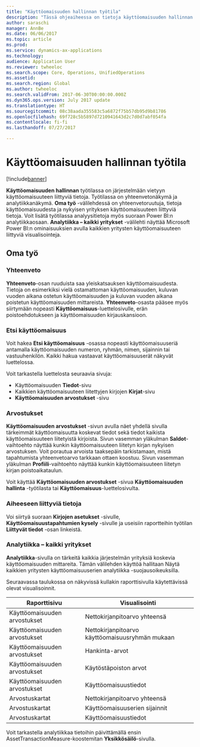 ```yaml
---
title: "Käyttöomaisuuden hallinnan työtila"
description: "Tässä ohjeaiheessa on tietoja käyttöomaisuuden hallinnan työtilasta. Työtilassa on järjestelmään vietyyn käyttöomaisuuteen liittyviä tietoja. Siinä on yhteenvetonäkymä ja analytiikkanäkymä."
author: saraschi
manager: AnnBe
ms.date: 06/06/2017
ms.topic: article
ms.prod: 
ms.service: dynamics-ax-applications
ms.technology: 
audience: Application User
ms.reviewer: twheeloc
ms.search.scope: Core, Operations, UnifiedOperations
ms.assetid: 
ms.search.region: Global
ms.author: twheeloc
ms.search.validFrom: 2017-06-30T00:00:00.000Z
ms.dyn365.ops.version: July 2017 update
ms.translationtype: HT
ms.sourcegitcommit: 08c38aada355583c5a6872f75b57db95d9b81786
ms.openlocfilehash: 69f728c5b5897d7210941643d2c7d0d7abf054fa
ms.contentlocale: fi-fi
ms.lasthandoff: 07/27/2017

---
```


# <a name="fixed-asset-management-workspace"></a>Käyttöomaisuuden hallinnan työtila

[!include[banner](../includes/banner.md)]

**Käyttöomaisuuden hallinnan** työtilassa on järjestelmään vietyyn käyttöomaisuuteen liittyviä tietoja. Työtilassa on yhteenvetonäkymä ja analytiikkanäkymä. **Oma työ** -välilehdessä on yhteenvetoruutuja, tietoja käyttöomaisuudesta ja nykyisen yrityksen käyttöomaisuuteen liittyviä tietoja. Voit lisätä työtilassa analyysitietoja myös suoraan Power BI:n analytiikkaosaan. **Analytiikka – kaikki yritykset** -välilehti näyttää Microsoft Power BI:n ominaisuuksien avulla kaikkien yritysten käyttöomaisuuteen liittyviä visualisointeja.

## <a name="my-work"></a>Oma työ

### <a name="summary"></a>Yhteenveto

**Yhteenveto**-osan ruuduista saa yleiskatsauksen käyttöomaisuudesta. Tietoja on esimerkiksi vielä ostamattoman käyttöomaisuuden, kuluvan vuoden aikana ostetun käyttöomaisuuden ja kuluvan vuoden aikana poistetun käyttöomaisuuden mittareista. **Yhteenveto**-osasta pääsee myös siirtymään nopeasti **Käyttöomaisuus**-luettelosivulle, erän poistoehdotukseen ja käyttöomaisuuden kirjauskansioon.

### <a name="find-fixed-assets"></a>Etsi käyttöomaisuus

Voit hakea **Etsi käyttöomaisuus** -osassa nopeasti käyttöomaisuuseriä antamalla käyttöomaisuuden numeron, ryhmän, nimen, sijainnin tai vastuuhenkilön. Kaikki hakua vastaavat käyttöomaisuuserät näkyvät luettelossa.

Voit tarkastella luettelosta seuraavia sivuja:

 - Käyttöomaisuuden **Tiedot**-sivu
 - Kaikkien käyttöomaisuuteen liitettyjen kirjojen **Kirjat**-sivu
 - **Käyttöomaisuuden arvostukset** -sivu

### <a name="valuations"></a>Arvostukset

**Käyttöomaisuuden arvostukset** -sivun avulla näet yhdellä sivulla tärkeimmät käyttöomaisuutta koskevat tiedot sekä tiedot kaikista käyttöomaisuuteen liitetyistä kirjoista. Sivun vasemman yläkulman **Saldot**-vaihtoehto näyttää kunkin käyttöomaisuuteen liitetyn kirjan nykyisen arvostuksen. Voit porautua arvoista taaksepäin tarkistamaan, mistä tapahtumista yhteenvetoarvo tarkkaan ottaen koostuu. Sivun vasemman yläkulman **Profiili**-vaihtoehto näyttää kunkin käyttöomaisuuteen liitetyn kirjan poistoaikataulun.

Voit käyttää **Käyttöomaisuuden arvostukset** -sivua **Käyttöomaisuuden hallinta** -työtilasta tai **Käyttöomaisuus**-luettelosivulta.

### <a name="related-information"></a>Aiheeseen liittyviä tietoja

Voi siirtyä suoraan **Kirjojen asetukset** -sivulle, **Käyttöomaisuustapahtumien kysely** -sivulle ja useisiin raportteihin työtilan **Liittyvät tiedot** -osan linkeistä.

### <a name="analytics--all-companies"></a>Analytiikka – kaikki yritykset

**Analytiikka**-sivulla on tärkeitä kaikkia järjestelmän yrityksiä koskevia käyttöomaisuuden mittareita. Tämän välilehden käyttöä hallitaan Näytä kaikkien yritysten käyttöomaisuuserien analytiikka -suojausoikeuksilla.

Seuraavassa taulukossa on näkyvissä kullakin raporttisivulla käytettävissä olevat visualisoinnit.

| Raporttisivu            | Visualisointi        |
|------------------------|----------------------|
| Käyttöomaisuuden arvostukset | Nettokirjanpitoarvo yhteensä |
| Käyttöomaisuuden arvostukset | Nettokirjanpitoarvo käyttöomaisuusryhmän mukaan |
| Käyttöomaisuuden arvostukset | Hankinta-arvot |
| Käyttöomaisuuden arvostukset | Käytöstäpoiston arvot |
| Käyttöomaisuuden arvostukset | Käyttöomaisuustiedot |
| Arvostuskartat        | Nettokirjanpitoarvo yhteensä |
| Arvostuskartat        | Käyttöomaisuuserien sijainnit |
| Arvostuskartat        | Käyttöomaisuustiedot |

Voit tarkastella analytiikkaa tietoihin päivittämällä ensin AssetTransactionMeasure-koostemitan **Yksikkösäilö**-sivulla.

